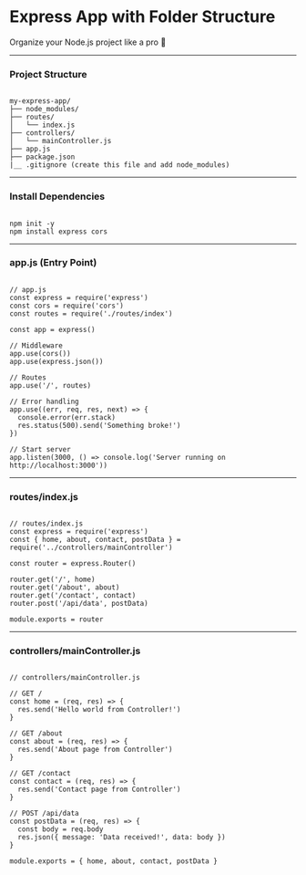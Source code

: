 <h1 class="text-white text-2xl font-bold text-center">Express App with Folder Structure</h1>
<p class="text-white text-center">Organize your Node.js project like a pro 🚀</p>

<hr class="my-4 border-gray-600"/>

<h3 class="text-white font-semibold mb-2">Project Structure</h3>

<pre class="bg-gray-800 rounded-lg p-1 mb-4"><code class="language-bash">
my-express-app/
├── node_modules/
├── routes/
│   └── index.js
├── controllers/
│   └── mainController.js
├── app.js
├── package.json
|__ .gitignore (create this file and add node_modules)
</code></pre>

<hr class="my-4 border-gray-600"/>

<h3 class="text-white font-semibold mb-2">Install Dependencies</h3>

<pre class="bg-gray-800 rounded-lg p-1 mb-4"><code class="language-bash">
npm init -y
npm install express cors
</code></pre>

<hr class="my-4 border-gray-600"/>

<h3 class="text-white font-semibold mb-2">app.js (Entry Point)</h3>

<pre class="bg-gray-800 rounded-lg p-1 mb-4"><code class="language-js">
// app.js
const express = require('express')
const cors = require('cors')
const routes = require('./routes/index')

const app = express()

// Middleware
app.use(cors())
app.use(express.json())

// Routes
app.use('/', routes)

// Error handling
app.use((err, req, res, next) => {
  console.error(err.stack)
  res.status(500).send('Something broke!')
})

// Start server
app.listen(3000, () => console.log('Server running on http://localhost:3000'))
</code></pre>

<hr class="my-4 border-gray-600"/>

<h3 class="text-white font-semibold mb-2">routes/index.js</h3>

<pre class="bg-gray-800 rounded-lg p-1 mb-4"><code class="language-js">
// routes/index.js
const express = require('express')
const { home, about, contact, postData } = require('../controllers/mainController')

const router = express.Router()

router.get('/', home)
router.get('/about', about)
router.get('/contact', contact)
router.post('/api/data', postData)

module.exports = router
</code></pre>

<hr class="my-4 border-gray-600"/>

<h3 class="text-white font-semibold mb-2">controllers/mainController.js</h3>

<pre class="bg-gray-800 rounded-lg p-1 mb-4"><code class="language-js">
// controllers/mainController.js

// GET /
const home = (req, res) => {
  res.send('Hello world from Controller!')
}

// GET /about
const about = (req, res) => {
  res.send('About page from Controller')
}

// GET /contact
const contact = (req, res) => {
  res.send('Contact page from Controller')
}

// POST /api/data
const postData = (req, res) => {
  const body = req.body
  res.json({ message: 'Data received!', data: body })
}

module.exports = { home, about, contact, postData }
</code></pre>
